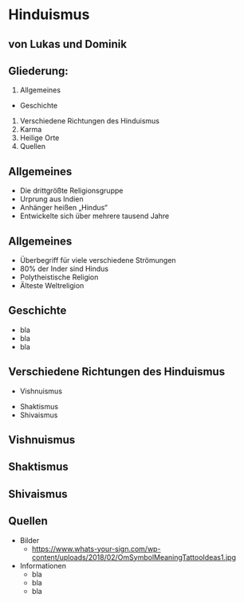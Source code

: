 # Hinduismus

## von Lukas und Dominik



## Gliederung:
1. Allgemeines
  * Geschichte
1. Verschiedene Richtungen des Hinduismus
1. Karma
1. Heilige Orte
1. Quellen



## Allgemeines
+ Die drittgrößte Religionsgruppe
+ Urprung aus Indien
+ Anhänger heißen „Hindus“
+ Entwickelte sich über mehrere tausend Jahre


## Allgemeines
+ Überbegriff für viele verschiedene Strömungen
+ 80% der Inder sind Hindus
+ Polytheistische Religion
+ Älteste Weltreligion


## Geschichte
* bla
* bla
* bla



## Verschiedene Richtungen des Hinduismus
* Vishnuismus
+ Shaktismus
+ Shivaismus


## Vishnuismus


## Shaktismus


## Shivaismus



## Quellen
* Bilder
  * https://www.whats-your-sign.com/wp-content/uploads/2018/02/OmSymbolMeaningTattooIdeas1.jpg
* Informationen
  * bla
  * bla
  * bla
